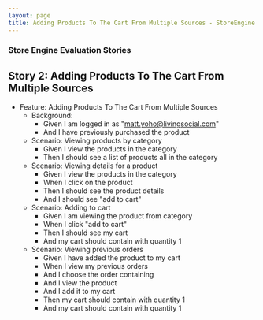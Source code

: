 ```yaml
---
layout: page
title: Adding Products To The Cart From Multiple Sources - StoreEngine Evaluation Story 2
---
```


### Store Engine Evaluation Stories

## Story 2: Adding Products To The Cart From Multiple Sources

* Feature: Adding Products To The Cart From Multiple Sources
    * Background:
        * Given I am logged in as "matt.yoho@livingsocial.com"
        * And I have previously purchased the product <purchased product name>
    * Scenario: Viewing products by category
        * Given I view the products in the category <category name>
        * Then I should see a list of products all in the category <category name>
    * Scenario: Viewing details for a product
        * Given I view the products in the category <category name>
        * When I click on the product <product name>
        * Then I should see the product details
        * And I should see "add to cart"
    * Scenario: Adding to cart
        * Given I am viewing the product <product name> from category <category name>
        * When I click "add to cart"
        * Then I should see my cart
        * And my cart should contain <product name> with quantity 1
    * Scenario: Viewing previous orders
        * Given I have added the product <product name> to my cart
        * When I view my previous orders
        * And I choose the order containing <purchased product name>
        * And I view the product <purchased product name>
        * And I add it to my cart
        * Then my cart should contain <product name> with quantity 1
        * And my cart should contain <purchased product name> with quantity 1

